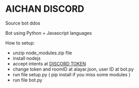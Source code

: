 # AICHAN DISCORD
Source bot ddos

Bot using Python + Javascript languages


How to setup:
+ unzip node_modules.zip file
+ install nodejs 
+ accept intents at [DISCORD TOKEN](https://discord.com/developers/applications/)
+ change token and roomID at alayar.json, user ID at bot.py
+ run file setup.py ( pip install if you miss some modules )
+ run file bot.py
